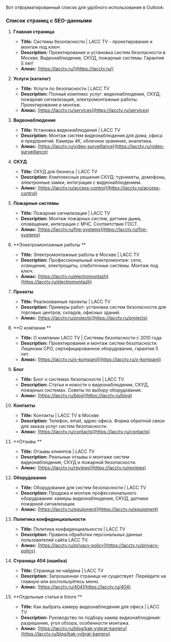Вот отформатированный список для удобного использования в Outlook:  

### **Список страниц с SEO-данными**  

1. **Главная страница**  
   - **Title:** Системы безопасности | LACC TV - проектирование и монтаж под ключ  
   - **Description:** Проектирование и установка систем безопасности в Москве. Видеонаблюдение, СКУД, пожарные системы. Гарантия 5 лет!  
   - **Алиас:** [https://lacctv.ru/](https://lacctv.ru/)  

2. **Услуги (каталог)**  
   - **Title:** Услуги по безопасности | LACC TV  
   - **Description:** Полный комплекс услуг: видеонаблюдение, СКУД, пожарная сигнализация, электромонтажные работы. Проектирование и монтаж.  
   - **Алиас:** [https://lacctv.ru/services](https://lacctv.ru/services)  

3. **Видеонаблюдение**  
   - **Title:** Установка видеонаблюдения | LACC TV  
   - **Description:** Монтаж систем видеонаблюдения для дома, офиса и предприятий. Камеры 4K, облачное хранение, аналитика.  
   - **Алиас:** [https://lacctv.ru/video-surveillance](https://lacctv.ru/video-surveillance)  

4. **СКУД**  
   - **Title:** СКУД для бизнеса | LACC TV  
   - **Description:** Комплексные решения СКУД: турникеты, домофоны, электронные замки, интеграция с видеонаблюдением.  
   - **Алиас:** [https://lacctv.ru/access-control](https://lacctv.ru/access-control)  

5. **Пожарные системы**  
   - **Title:** Пожарная сигнализация | LACC TV  
   - **Description:** Монтаж пожарных систем, датчики дыма, оповещение, интеграция с МЧС. Соответствие ГОСТ.  
   - **Алиас:** [https://lacctv.ru/fire-systems](https://lacctv.ru/fire-systems)  

6. **Электромонтажные работы **  
   - **Title:** Электромонтажные работы в Москве | LACC TV  
   - **Description:** Профессиональный электромонтаж: сети, освещение, электрощиты, слаботочные системы. Монтаж под ключ.  
   - **Алиас:** [https://lacctv.ru/electromontazh](https://lacctv.ru/electromontazh)  

7. **Проекты**  
   - **Title:** Реализованные проекты | LACC TV  
   - **Description:** Примеры работ: установка систем безопасности для торговых центров, складов, офисных зданий.  
   - **Алиас:** [https://lacctv.ru/projects](https://lacctv.ru/projects)  

8. **О компании **  
   - **Title:** О компании LACC TV | Системы безопасности с 2010 года  
   - **Description:** Проектирование и монтаж систем безопасности. Лицензии СРО, сертифицированное оборудование, гарантия 5 лет.  
   - **Алиас:** [https://lacctv.ru/o-kompanii](https://lacctv.ru/o-kompanii)  

9. **Блог**  
   - **Title:** Блог о системах безопасности | LACC TV  
   - **Description:** Статьи и новости о видеонаблюдении, СКУД, пожарных системах. Советы по выбору оборудования.  
   - **Алиас:** [https://lacctv.ru/blog](https://lacctv.ru/blog)  

10. **Контакты**  
    - **Title:** Контакты | LACC TV в Москве  
    - **Description:** Телефон, email, адрес офиса. Форма обратной связи для заказа услуг систем безопасности.  
    - **Алиас:** [https://lacctv.ru/contacts](https://lacctv.ru/contacts)  

11. **Отзывы **  
    - **Title:** Отзывы клиентов | LACC TV  
    - **Description:** Реальные отзывы о монтаже систем видеонаблюдения, СКУД и пожарной безопасности.  
    - **Алиас:** [https://lacctv.ru/reviews](https://lacctv.ru/reviews)  

12. **Оборудование**  
    - **Title:** Оборудование для систем безопасности | LACC TV  
    - **Description:** Продажа и монтаж профессионального оборудования: камеры видеонаблюдения, СКУД, датчики пожарной сигнализации.  
    - **Алиас:** [https://lacctv.ru/equipment](https://lacctv.ru/equipment)  

13. **Политика конфиденциальности**  
    - **Title:** Политика конфиденциальности | LACC TV  
    - **Description:** Правила обработки персональных данных пользователей сайта LACC TV.  
    - **Алиас:** [https://lacctv.ru/privacy-policy](https://lacctv.ru/privacy-policy)  

14. **Страница 404 (ошибка)**  
    - **Title:** Страница не найдена | LACC TV  
    - **Description:** Запрошенная страница не существует. Перейдите на главную или воспользуйтесь меню.  
    - **Алиас:** [https://lacctv.ru/404](https://lacctv.ru/404)  

15. **Отдельные статьи в блоге **  
    - **Title:** Как выбрать камеру видеонаблюдения для офиса | LACC TV  
    - **Description:** Руководство по подбору камер видеонаблюдения: разрешение, угол обзора, особенности монтажа.  
    - **Алиас:** [https://lacctv.ru/blog/kak-vybrat-kameru](https://lacctv.ru/blog/kak-vybrat-kameru)  

